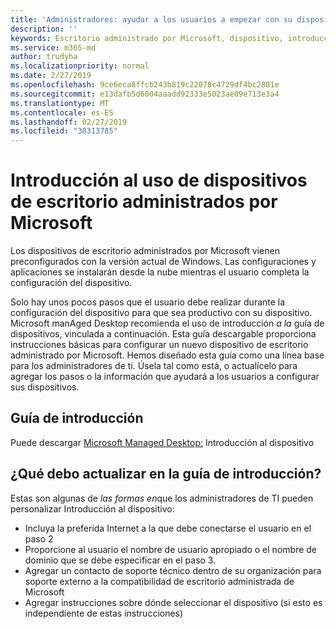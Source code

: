```yaml
---
title: 'Administradores: ayudar a los usuarios a empezar con su dispositivo de escritorio administrado por Microsoft'
description: ''
keywords: Escritorio administrado por Microsoft, dispositivo, introducción, Microsoft 365
ms.service: m365-md
author: trudyha
ms.localizationpriority: normal
ms.date: 2/27/2019
ms.openlocfilehash: 9ce6eca8ffcb243b819c22078c4729df4bc2881e
ms.sourcegitcommit: e13dafb5d6004aaadd92333e5023ae09e713e3a4
ms.translationtype: MT
ms.contentlocale: es-ES
ms.lasthandoff: 02/27/2019
ms.locfileid: "30313785"
---
```

# <a name="get-started-using-microsoft-managed-desktop-devices"></a>Introducción al uso de dispositivos de escritorio administrados por Microsoft

Los dispositivos de escritorio administrados por Microsoft vienen preconfigurados con la versión actual de Windows. Las configuraciones y aplicaciones se instalarán desde la nube mientras el usuario completa la configuración del dispositivo. 
 
Solo hay unos pocos pasos que el usuario debe realizar durante la configuración del dispositivo para que sea productivo con su dispositivo. Microsoft manAged Desktop recomienda el uso de introducción *a la* guía de dispositivos, vinculada a continuación. Esta guía descargable proporciona instrucciones básicas para configurar un nuevo dispositivo de escritorio administrado por Microsoft. Hemos diseñado esta guía como una línea base para los administradores de ti. Úsela tal como está, o actualícelo para agregar los pasos o la información que ayudará a los usuarios a configurar sus dispositivos. 

## <a name="get-started-guide"></a>Guía de introducción 
Puede descargar [Microsoft Managed Desktop:](https://www.microsoft.com/en-us/download/details.aspx?id=57918) Introducción al dispositivo

## <a name="what-should-i-update-in-the-get-started-guide"></a>¿Qué debo actualizar en la guía de introducción?

Estas son algunas de *las formas en*que los administradores de TI pueden personalizar Introducción al dispositivo:
- Incluya la preferida Internet a la que debe conectarse el usuario en el paso 2
- Proporcione al usuario el nombre de usuario apropiado o el nombre de dominio que se debe especificar en el paso 3.
- Agregar un contacto de soporte técnico dentro de su organización para soporte externo a la compatibilidad de escritorio administrada de Microsoft
- Agregar instrucciones sobre dónde seleccionar el dispositivo (si esto es independiente de estas instrucciones)